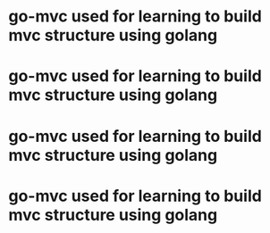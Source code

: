# go-mvc used for learning to build mvc structure using golang
# go-mvc used for learning to build mvc structure using golang
# go-mvc used for learning to build mvc structure using golang
# go-mvc used for learning to build mvc structure using golang
